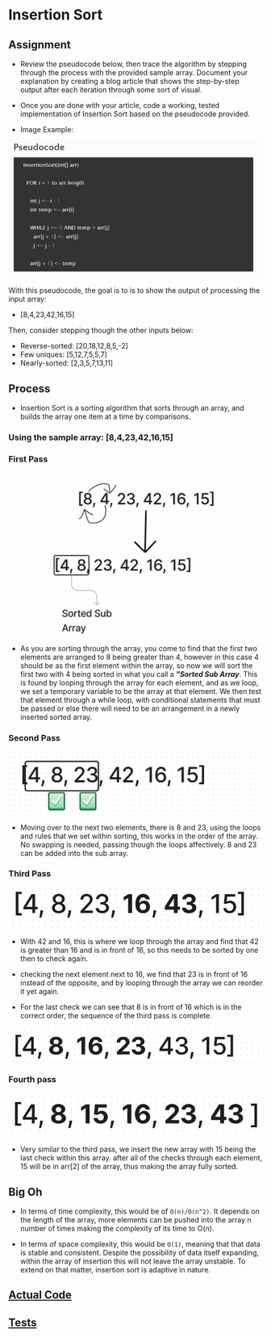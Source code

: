 # Insertion Sort

## Assignment

- Review the pseudocode below, then trace the algorithm by stepping through the process with the provided sample array. Document your explanation by creating a blog article that shows the step-by-step output after each iteration through some sort of visual.

- Once you are done with your article, code a working, tested implementation of Insertion Sort based on the pseudocode provided.

- Image Example:

![insertion](../assets/pseudocode%20insertion.png)

With this pseudocode, the goal is to is to show the output of processing the input array:

- [8,4,23,42,16,15]

Then, consider stepping though the other inputs below:

- Reverse-sorted: [20,18,12,8,5,-2]
- Few uniques: [5,12,7,5,5,7]
- Nearly-sorted: [2,3,5,7,13,11]

## Process

- Insertion Sort is a sorting algorithm that sorts through an array, and builds the array one item at a time by comparisons.

### Using the sample array: [8,4,23,42,16,15]

### First Pass

![1](../assets/First%20Pass.png)

- As you are sorting through the array, you come to find that the first two elements are arranged to 8 being greater than 4, however in this case 4 should be as the first element within the array, so now we will sort the first two with 4 being sorted in what you call a ***"Sorted Sub Array***. This is found by looping through the array for each element, and as we loop, we set a temporary variable to be the array at that element. We then test that element through a while loop, with conditional statements that must be passed or else there will need to be an arrangement in a newly inserted sorted array.

### Second Pass

![2](../assets/Second%20Pass.png)

- Moving over to the next two elements, there is 8 and 23, using the loops and rules that we set within sorting, this works in the order of the array. No swapping is needed, passing though the loops affectively. 8 and 23 can be added into the sub array.

### Third Pass

![3.1](../assets/Third%20Pass%20.png)

- With 42 and 16, this is where we loop through the array and find that 42 is greater than 16 and is in front of 16, so this needs to be sorted by one then to check again.

- checking the next element next to 16, we find that 23 is in front of 16 instead of the opposite, and by looping through the array we can reorder it yet again.

- For the last check we can see that 8 is in front of 16 which is in the correct order, the sequence of the third pass is complete.

![3.2](../assets/Third%20Pass%202.png)

### Fourth pass

![4](../assets/Fourth%20Pass.png)

- Very similar to the third pass, we insert the new array with 15 being the last check within this array. after all of the checks through each element, 15 will be in arr[2] of the array, thus making the array fully sorted.

## Big Oh

- In terms of time complexity, this would be of `O(n)/O(n^2)`. It depends on the length of the array, more elements can be pushed into the array n number of times making the complexity of its time to O(n).

- In terms of space complexity, this would be `O(1)`, meaning that that data is stable and consistent. Despite the possibility of data itself expanding, within the array of insertion this will not leave the array unstable. To extend on that matter, insertion sort is adaptive in nature.

## [Actual Code]()

## [Tests]()
